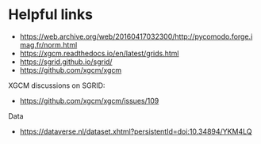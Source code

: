 # Helpful links
* https://web.archive.org/web/20160417032300/http://pycomodo.forge.imag.fr/norm.html
* https://xgcm.readthedocs.io/en/latest/grids.html
* https://sgrid.github.io/sgrid/
* https://github.com/xgcm/xgcm

XGCM discussions on SGRID:

* https://github.com/xgcm/xgcm/issues/109

Data
* https://dataverse.nl/dataset.xhtml?persistentId=doi:10.34894/YKM4LQ
